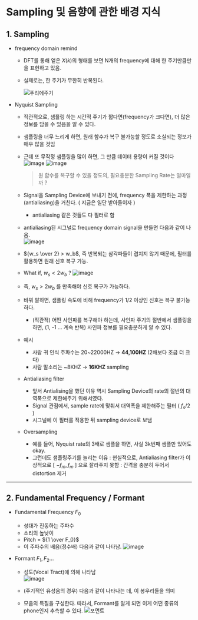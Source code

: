 # Sampling 및 음향에 관한 배경 지식
## 1. Sampling
- frequency domain remind
    - DFT를 통해 얻은 $X(k)$의 형태를 보면 N개의 frequency에 대해 한 주기만큼만을 표현하고 있음.
    - 실제로는, 한 주기가 무한히 반복된다.  
   
   
        ![푸리에주기](https://user-images.githubusercontent.com/43671432/177701514-d2925ed0-fb5f-4f91-953d-5ed9aa6dcde9.jpg)

    

- Nyquist Sampling
    - 직관적으로, 샘플링 하는 시간적 주기가 짧다면(frequency가 크다면), 더 많은 정보를 담을 수 있음을 알 수 있다.
    - 샘플링을 너무 느리게 하면, 원래 함수가 복구 불가능할 정도로 소실되는 정보가 매우 많을 것임
    - 근데 또 무작정 샘플링을 많이 하면, 그 만큼 데이터 용량이 커질 것이다  
    ![image](https://user-images.githubusercontent.com/43671432/177702012-afab14eb-cdfc-4277-8284-ac5ec2bcb38b.png)
    ![image](https://user-images.githubusercontent.com/43671432/177702067-1b0d8404-e594-4a67-bbb7-fd2f9ea18bcd.png)
        > 원 함수를 복구할 수 있을 정도의, 필요충분한 Sampling Rate는 얼마일까 ?
    
    - Signal을 Sampling Device에 보내기 전에, frequency 폭을 제한하는 과정(antialiasing)을 거친다. ( 지금은 일단 받아들이자 )
        - antialiasing 같은 것들도 다 필터로 함
    
    - antialiasing된 시그널로 frequency domain signal을 만들면 다음과 같이 나옴.    
        ![image](https://user-images.githubusercontent.com/43671432/177702248-c3236135-e050-46b2-80b9-b2ce1dba678a.png)


    - ${w_s \over 2} > w_b$, 즉 반복되는 삼각파들이 겹치지 않기 때문에, 필터를 활용하면 원래 신호 복구 가능.
    - What if, $w_s < 2w_b$ ?
        ![image](https://user-images.githubusercontent.com/43671432/177702304-4fd5a990-7544-4ce5-a522-3e3defb9c1a4.png)
    - 즉, $w_s > 2w_b$ 를 만족해야 신호 복구가 가능하다.
    - 바꿔 말하면, 샘플링 속도에 비해 frequency가 1/2 이상인 신호는 복구 불가능하다.
        - (직관적) 어떤 사인파를 복구해야 하는데, 사인파 주기의 절반에서 샘플링을 하면, (1, -1 ... 계속 반복) 사인파 정보를 필요충분하게 알 수 있다.
    - 예시
        - 사람 귀 인식 주파수는 20~22000HZ → **44,100HZ** (2배보다 조금 더 크다)
        - 사람 말소리는 ~8KHZ → **16KHZ** sampling
        
    - Antialiasing filter
        - 앞서 Antialising을 했던 이유 역시 Sampling Device의 rate의 절반의 대역폭으로 제한해주기 위해서였다.
        - Signal 관점에서, sample rate에 맞춰서 대역폭을 제한해주는 필터 ( $f_s/2$ )
        - 시그널에 이 필터를 적용한 뒤 sampling device로 보냄
    - Oversampling
        - 예를 들어, Nyquist rate의 3배로 샘플을 하면, 사실 3k번째 샘플만 있어도 okay.
        - 그런데도 샘플링주기를 늘리는 이유 : 현실적으로, Antialiasing filter가 이상적으로 [ $-f_m,f_m$ ] 으로 잘라주지 못함 : 간격을 충분히 두어서 distortion 제거
    
---
## 2. Fundamental Frequency / Formant 
- Fundamental Frequency $F_0$
    - 성대가 진동하는 주파수
    - 소리의 높낮이
    - Pitch = ${1 \over F_0}$
    - 이 주파수의 배음(정수배) 다음과 같이 나타남.
    ![image](https://user-images.githubusercontent.com/43671432/177702479-ddcf8711-7e46-4396-ba87-2f5e38caf7b4.png)

- Formant $F_1, F_2 ...$
    - 성도(Vocal Tract)에 의해 나타남  
        ![image](https://user-images.githubusercontent.com/43671432/177702600-5528c101-437c-4420-978e-f78bf82a2b7e.png)

    - (주기적인 유성음의 경우) 다음과 같이 나타나는 데, 이 봉우리들을 의미
    - 모음의 특질을 구성한다. 따라서, Formant를 알게 되면 이게 어떤 종류의 phone인지 추측할 수 있다.
           ![포먼트](https://user-images.githubusercontent.com/43671432/177703003-2a695f78-25e8-4df8-8ed1-777485667be3.jpg)


<!-- - 잡음이란?
    - 소리 = 주기적인 특성 + 비주기적인 특성
    - 잡음 = 비주기적인 특성
- 주기적인 특성을 가진 소리(ex. 유성음)
    - time domain에서 : 주기성
    - frequency domain에서 : formant frequency 나타남( 강조되는 특정 주파수)
        - 사운드를 대표하는 특징이 되며, 우리가 인지하는 소리 높낮이에 영향
        - formant 1(F1), formant 2(F2) ….
        - formant에 대응하는 주기 : pitch
    - 이 formant들의 분포로 유성음 구별 가능 -->
